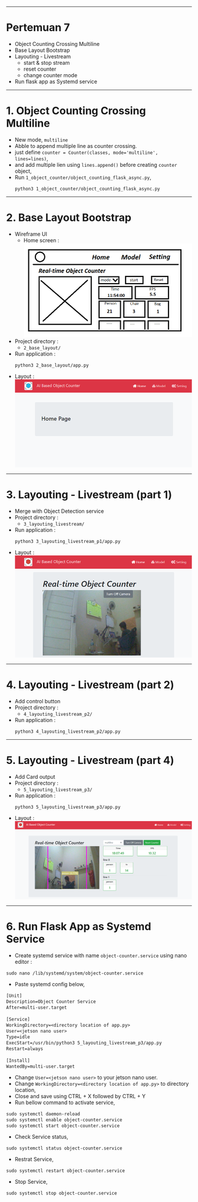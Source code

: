 ___
# Pertemuan 7

- Object Counting Crossing Multiline
- Base Layout Bootstrap
- Layouting - Livestream 
    - start & stop stream
    - reset counter
    - change counter mode
- Run flask app as Systemd service
___
# 1. Object Counting Crossing Multiline
- New mode, `multiline`
- Abble to append multiple line as counter crossing.
- just define `counter = Counter(classes, mode='multiline', lines=lines)`,
- and add multiple lien using `lines.append()` before creating `counter` object,
- Run `1_object_counter/object_counting_flask_async.py`,
    ```
    python3 1_object_counter/object_counting_flask_async.py
    ```
___
# 2. Base Layout Bootstrap
- Wireframe UI
    - Home screen :<br>
    ![](resource/home.png)
- Project directory :
    - `2_base_layout/`
- Run application :
    ```
    python3 2_base_layout/app.py
    ```
- Layout : <br>
    ![](resource/layout.png)
___
# 3. Layouting - Livestream (part 1) 
- Merge with Object Detection service
- Project directory :
    - `3_layouting_livestream/`
- Run application :
    ```
    python3 3_layouting_livestream_p1/app.py
    ```
- Layout : <br>
    ![](resource/home_layout.png)
___
# 4. Layouting - Livestream (part 2)
- Add control button
- Project directory :
    - `4_layouting_livestream_p2/`
- Run application :
    ```
    python3 4_layouting_livestream_p2/app.py
    ```
___
# 5. Layouting - Livestream (part 4)
- Add Card output
- Project directory :
    - `5_layouting_livestream_p3/`
- Run application :
    ```
    python3 5_layouting_livestream_p3/app.py
    ```
- Layout : <br>
    ![](resource/real-time.png)

___
# 6. Run Flask App as Systemd Service
- Create systemd service with name `object-counter.service` using nano editor :
```
sudo nano /lib/systemd/system/object-counter.service
```
- Paste systemd config below,
```
[Unit]
Description=Object Counter Service
After=multi-user.target

[Service]
WorkingDirectory=<directory location of app.py>
User=<jetson nano user>
Type=idle
ExecStart=/usr/bin/python3 5_layouting_livestream_p3/app.py
Restart=always

[Install]
WantedBy=multi-user.target
```
- Change `User=<jetson nano user>` to your jetson nano user.
- Change `WorkingDirectory=<directory location of app.py>` to directory location,
- Close and save using CTRL + X followed by CTRL + Y
- Run bellow command to activate service,
```
sudo systemctl daemon-reload
sudo systemctl enable object-counter.service
sudo systemctl start object-counter.service
```
- Check Service status,
```
sudo systemctl status object-counter.service
```
- Restrat Service,
```
sudo systemctl restart object-counter.service
```
- Stop Service,
```
sudo systemctl stop object-counter.service
```